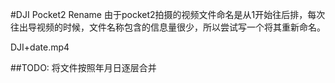 #DJI Pocket2 Rename
由于pocket2拍摄的视频文件命名是从1开始往后排，每次往出导视频的时候，文件名称包含的信息量很少，所以尝试写一个将其重新命名。

DJI+date.mp4

##TODO:
    将文件按照年月日逐层合并
    